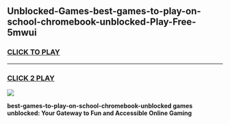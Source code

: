 
## Unblocked-Games-best-games-to-play-on-school-chromebook-unblocked-Play-Free-5mwui
<h3>
<a href="https://premium76.site?title=best-games-to-play-on-school-chromebook-unblocked&ref=15A">CLICK TO PLAY</a></h3>
<hr>

<h3>
<a href="https://premium76.site?title=best-games-to-play-on-school-chromebook-unblocked&ref=15A">CLICK 2 PLAY</a>
  
</h3>

<a href="https://premium76.site?title=best-games-to-play-on-school-chromebook-unblocked&ref=15A"><img src="https://clearcache.store/games.png"></a>


**best-games-to-play-on-school-chromebook-unblocked games unblocked: Your Gateway to Fun and Accessible Online Gaming**
